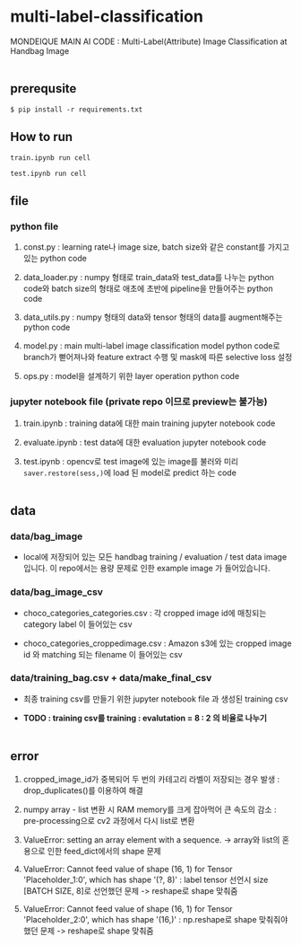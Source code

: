 # multi-label-classification
MONDEIQUE MAIN AI CODE : Multi-Label(Attribute) Image Classification at Handbag Image
<br></br>
## prerequsite
```
$ pip install -r requirements.txt
```
## How to run
```
train.ipynb run cell
```

```
test.ipynb run cell
```


## file

### python file

1.  const.py : learning rate나 image size, batch size와 같은 constant를 가지고 있는 python code

2.  data_loader.py : numpy 형태로 train_data와 test_data를 나누는 python code와 batch size의 형태로 애초에 초반에 pipeline을 만들어주는 python code

3.  data_utils.py : numpy 형태의 data와 tensor 형태의 data를 augment해주는 python code

4.  model.py : main multi-label image classification model python code로 branch가 뻗어져나와 feature extract 수행 및 mask에 따른 selective loss 설정

5.  ops.py : model을 설계하기 위한 layer operation python code

### jupyter notebook file (private repo 이므로 preview는 불가능)

1.  train.ipynb : training data에 대한 main training jupyter notebook code

2.  evaluate.ipynb : test data에 대한 evaluation jupyter notebook code

3.  test.ipynb : opencv로 test image에 있는 image를 불러와 미리 ```saver.restore(sess,)```에 load 된 model로 predict 하는 code
<br></br>
## data 

### data/bag_image

- local에 저장되어 있는 모든 handbag training / evaluation / test data image입니다. 이 repo에서는 용량 문제로 인한 example image 가 들어있습니다.

### data/bag_image_csv

- choco_categories_categories.csv :  각 cropped image id에 매칭되는 category label 이 들어있는 csv

- choco_categories_croppedimage.csv : Amazon s3에 있는 cropped image id 와 matching 되는 filename 이 들어있는 csv

### data/training_bag.csv + data/make_final_csv

- 최종 training csv를 만들기 위한 jupyter notebook file 과 생성된 training csv

- **TODO : training csv를 training : evalutation = 8 : 2 의 비율로 나누기**
<br></br>
## error

1. cropped_image_id가 중복되어 두 번의 카테고리 라벨이 저장되는 경우 발생 : drop_duplicates()를 이용하여 해결

2. numpy array - list 변환 시 RAM memory를 크게 잡아먹어 큰 속도의 감소 : pre-processing으로 cv2 과정에서 다시 list로 변환

3. ValueError: setting an array element with a sequence. -> array와 list의 혼용으로 인한 feed_dict에서의 shape 문제

4. ValueError: Cannot feed value of shape (16, 1) for Tensor 'Placeholder_1:0', which has shape '(?, 8)' : label tensor 선언시 size [BATCH SIZE, 8]로 선언했던 문제 -> reshape로 shape 맞춰줌

5. ValueError: Cannot feed value of shape (16, 1) for Tensor 'Placeholder_2:0', which has shape '(16,)' : np.reshape로 shape 맞춰줘야 했던 문제 -> reshape로 shape 맞춰줌
